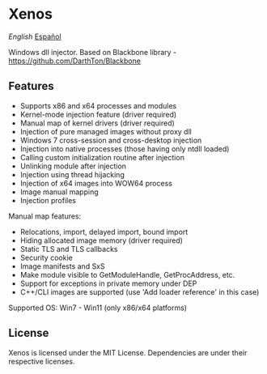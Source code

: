 Xenos
=====

*English* [Español](README-es.md)

Windows dll injector. Based on Blackbone library - https://github.com/DarthTon/Blackbone

## Features ##

- Supports x86 and x64 processes and modules
- Kernel-mode injection feature (driver required)
- Manual map of kernel drivers (driver required)
- Injection of pure managed images without proxy dll
- Windows 7 cross-session and cross-desktop injection
- Injection into native processes (those having only ntdll loaded)
- Calling custom initialization routine after injection
- Unlinking module after injection
- Injection using thread hijacking
- Injection of x64 images into WOW64 process
- Image manual mapping
- Injection profiles

Manual map features:
- Relocations, import, delayed import, bound import
- Hiding allocated image memory (driver required)
- Static TLS and TLS callbacks
- Security cookie
- Image manifests and SxS
- Make module visible to GetModuleHandle, GetProcAddress, etc.
- Support for exceptions in private memory under DEP
- C++/CLI images are supported (use 'Add loader reference' in this case)

Supported OS: Win7 - Win11 (only x86/x64 platforms)

## License ##
Xenos is licensed under the MIT License. Dependencies are under their respective licenses.
